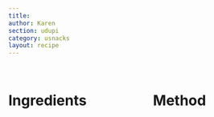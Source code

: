 ```yaml
---
title: 
author: Karen
section: udupi
category: usnacks
layout: recipe
---
```


<br>
<div class='columns'> <div class='column is-one-third p-3' markdown='1'>

# Ingredients


</div> <div class='column is-two-thirds p-3' markdown='1'>

# Method




</div> </div>